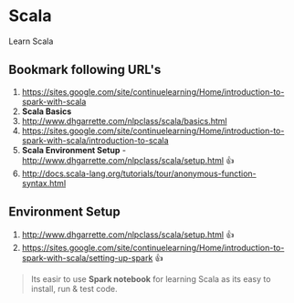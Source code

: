 # Scala
Learn Scala

## Bookmark following URL's
1. https://sites.google.com/site/continuelearning/Home/introduction-to-spark-with-scala
2. **Scala Basics**
  1. http://www.dhgarrette.com/nlpclass/scala/basics.html
  2. https://sites.google.com/site/continuelearning/Home/introduction-to-spark-with-scala/introduction-to-scala
3. <b>Scala Environment Setup</b> - http://www.dhgarrette.com/nlpclass/scala/setup.html :+1:
4. http://docs.scala-lang.org/tutorials/tour/anonymous-function-syntax.html

## Environment Setup
1. http://www.dhgarrette.com/nlpclass/scala/setup.html :+1:
2. https://sites.google.com/site/continuelearning/Home/introduction-to-spark-with-scala/setting-up-spark :+1:

> Its easir to use **Spark notebook** for learning Scala as its easy to install, run & test code.

